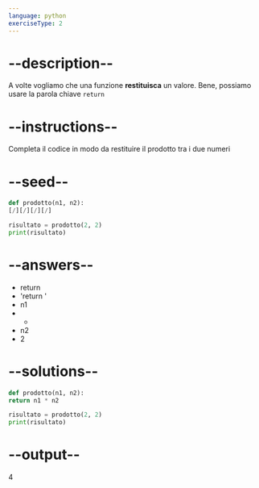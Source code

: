 ```yaml
---
language: python
exerciseType: 2
---
```


# --description--

A volte vogliamo che una funzione __restituisca__ un valore.
Bene, possiamo usare la parola chiave `return`

# --instructions--

Completa il codice in modo da restituire il prodotto tra i due numeri

# --seed--

```python
def prodotto(n1, n2):
[/][/][/][/]

risultato = prodotto(2, 2)
print(risultato)
```

# --answers--

- return 
- 'return '
- n1
-  * 
- n2
- 2

# --solutions--

```python
def prodotto(n1, n2):
return n1 * n2

risultato = prodotto(2, 2)
print(risultato)
```

# --output--

4
